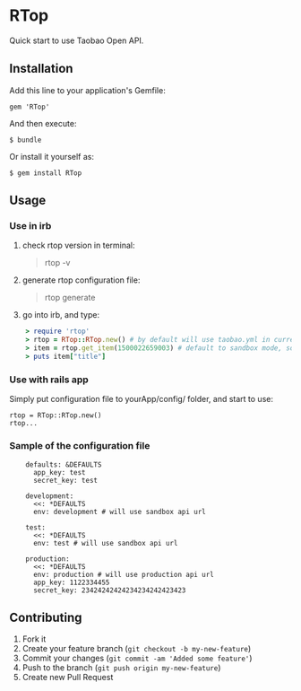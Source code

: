 # RTop

Quick start to use Taobao Open API.

## Installation

Add this line to your application's Gemfile:

    gem 'RTop'

And then execute:

    $ bundle

Or install it yourself as:

    $ gem install RTop

## Usage

### Use in irb
1. check rtop version in terminal:

    > rtop -v

2. generate rtop configuration file:

    > rtop generate
   
3. go into irb, and type:

```ruby
    > require 'rtop'
    > rtop = RTop::RTop.new() # by default will use taobao.yml in current folder or ./config folder
    > item = rtop.get_item(1500022659003) # default to sandbox mode, so this item is from http://mini.tbsandbox.com/buyer/items_result.htm
    > puts item["title"]
```

### Use with rails app
Simply put configuration file to yourApp/config/ folder, and start to use:

    rtop = RTop::RTop.new()
    rtop...

### Sample of the configuration file

		defaults: &DEFAULTS
		  app_key: test
		  secret_key: test
		
		development:
		  <<: *DEFAULTS
		  env: development # will use sandbox api url
		
		test:
		  <<: *DEFAULTS
		  env: test # will use sandbox api url
		
		production:
		  <<: *DEFAULTS
		  env: production # will use production api url
		  app_key: 1122334455
		  secret_key: 23424242424234234242423423

## Contributing

1. Fork it
2. Create your feature branch (`git checkout -b my-new-feature`)
3. Commit your changes (`git commit -am 'Added some feature'`)
4. Push to the branch (`git push origin my-new-feature`)
5. Create new Pull Request

